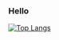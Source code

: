 ### Hello

[![Top Langs](https://github-readme-stats.vercel.app/api/top-langs/?username=Nova-1129)](https://github.com/anuraghazra/github-readme-stats)
